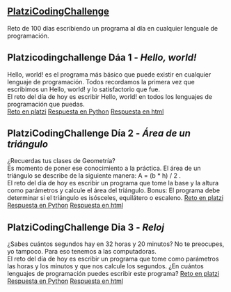 ## [PlatziCodingChallenge](https://platzi.com/blog/como-aprender-a-programar-desde-cero-platzi/)
Reto de 100 días escribiendo un programa al día en cualquier lenguale de programación.

## Platzicodingchallenge Dáa 1 - _Hello, world!_
Hello, world! es el programa más básico que puede existir en cualquier lenguaje de programación. Todos recordamos la primera vez que escribimos un Hello, world! y lo satisfactorio que fue.  
El reto del día de hoy es escribir Hello, world! en todos los lenguajes de programación que puedas.  
[Reto en platzi](https://platzi.com/comunidad/platzicodingchallenge-dia1-2/)
[Respuesta en Python](https://github.com/Karla-Damian/Platzi/blob/master/PlatziCodingChallenge/day01.py)
[Respuesta en html](https://github.com/Karla-Damian/Platzi/blob/master/PlatziCodingChallenge/day01.html)

## PlatziCodingChallenge Día 2 - _Área de un triángulo_
¿Recuerdas tus clases de Geometría?  
Es momento de poner ese conocimiento a la práctica. El área de un triángulo se describe de la siguiente manera: A = (b * h) / 2 .  
El reto del día de hoy es escribir un programa que tome la base y la altura como parámetros y calcule el área del triángulo. Bonus: El programa debe determinar si el triángulo es isósceles, equilátero o escaleno.
[Reto en platzi](https://platzi.com/comunidad/platzicodingchallenge-dia1-2/)
[Respuesta en Python](https://github.com/Karla-Damian/Platzi/blob/master/PlatziCodingChallenge/day02.py)
[Respuesta en html](https://github.com/Karla-Damian/Platzi/blob/master/PlatziCodingChallenge/day02.html)

## PlatziCodingChallenge Dia 3 - _Reloj_
¿Sabes cuántos segundos hay en 32 horas y 20 minutos? No te preocupes, yo tampoco. Para eso tenemos a las computadoras.  
El reto del día de hoy es escribir un programa que tome como parámetros las horas y los minutos y que nos calcule los segundos. ¿En cuántos lenguajes de programación puedes escribir este programa?
[Reto en platzi](https://platzi.com/comunidad/platzicodingchallenge-dia1-2/)
[Respuesta en Python](https://github.com/Karla-Damian/Platzi/blob/master/PlatziCodingChallenge/day03.py)
[Respuesta en html](https://github.com/Karla-Damian/Platzi/blob/master/PlatziCodingChallenge/day03.html)